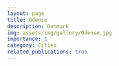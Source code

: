 ```yaml
---
layout: page
title: Odense
description: Denmark
img: assets/img/gallery/Odense.jpg
importance: 1
category: Cities
related_publications: true
---
```

